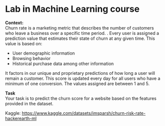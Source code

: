 # Lab in Machine Learning course

**Context:**<br>
Churn rate is a marketing metric that describes the number of customers who leave a business over a specific time period. . Every user is assigned a prediction value that estimates their state of churn at any given time. This value is based on:

- User demographic information
- Browsing behavior
- Historical purchase data among other information

It factors in our unique and proprietary predictions of how long a user will remain a customer. This score is updated every day for all users who have a minimum of one conversion. The values assigned are between 1 and 5.

**Task**<br>
Your task is to predict the churn score for a website based on the features provided in the dataset.

Kaggle:
https://www.kaggle.com/datasets/imsparsh/churn-risk-rate-hackerearth-ml
